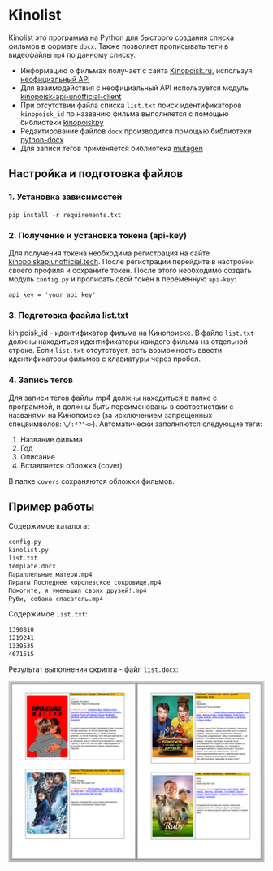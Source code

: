 # Kinolist

Kinolist это программа на Python для быстрого создания списка фильмов в формате `docx`. Также позволяет прописывать теги в видеофайлы `mp4` по данному списку.

* Информацию о фильмах получает с сайта [Kinopoisk.ru](https://www.kinopoisk.ru), используя [неофициальный API](https://kinopoiskapiunofficial.tech)
* Для взаимодействия с неофициальный API используется модуль [kinopoisk-api-unofficial-client](https://github.com/masterWeber/kinopoisk-api-unofficial-client)
* При отсутствии файла списка `list.txt` поиск идентификаторов `kinopoisk_id` по названию фильма выполняется с помощью библиотеки [kinopoiskpy](https://github.com/ramusus/kinopoiskpy)
* Редактирование файлов `docx` производится помощью библиотеки [python-docx](https://github.com/python-openxml/python-docx)
* Для записи тегов применяется библиотека [mutagen](https://mutagen.readthedocs.io/)

## Настройка и подготовка файлов

### 1. Установка зависимостей

    pip install -r requirements.txt 

### 2. Получение и установка токена (api-key)

Для получения токена необходима регистрация на сайте
[kinopoiskapiunofficial.tech](https://kinopoiskapiunofficial.tech). После регистрации перейдите в
настройки своего профиля и сохраните токен. После этого необходимо создать модуль `config.py` и прописать свой токен в переменную `api-key`:

    api_key = 'your api key'

### 3. Подготовка фаайла list.txt

kinipoisk_id - идентификатор фильма на Кинопоиске. В файле `list.txt` должны находиться идентификаторы каждого фильма на отдельной строке. Если `list.txt` отсутствует, есть возможность ввести идентификаторы фильмов с клавиатуры через пробел.

### 4. Запись тегов

Для записи тегов файлы mp4 должны находиться в папке с программой, и должны быть переименованы в соответиствии с названями на Кинопоиске (за исключением запрещенных спецвимволов: `\/:*?"<>`). Автоматически заполняются следующие теги:

1. Название фильма
2. Год
3. Описание
4. Вставляется обложка (cover)

В папке `covers` сохраняются обложки фильмов.

## Пример работы

Содержимое каталога:

    config.py
    kinolist.py
    list.txt
    template.docx
    Параллельные матери.mp4
    Пираты Последнее королевское сокровище.mp4
    Помогите, я уменьшил своих друзей!.mp4
    Руби, собака-спасатель.mp4

Содержимое `list.txt`:

    1390810
    1219241
    1339535
    4671515

Результат выполнения скрипта - файл `list.docx`:

![list.docx](./screens/list_example.png)
